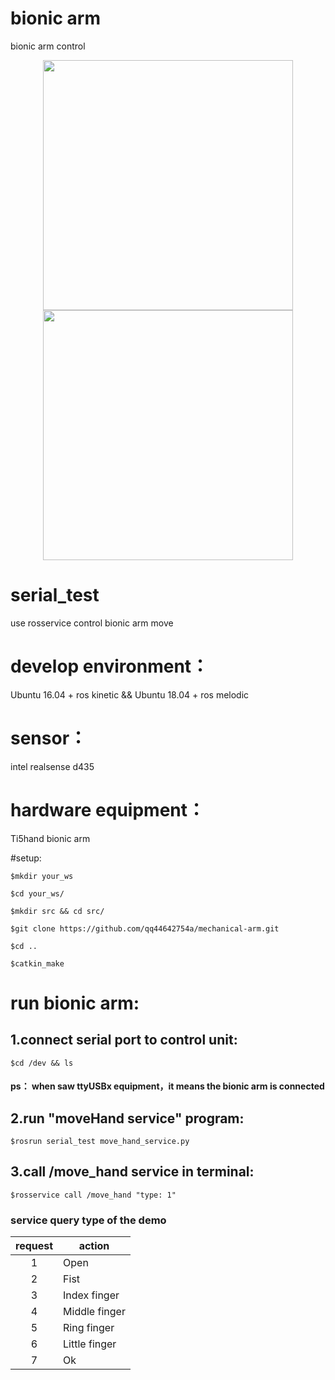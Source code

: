 # bionic arm
bionic arm control

<p align="center">
<img src="https://github.com/qq44642754a/mechanical-arm/blob/master/serial_test/media/run_service.png" width="400">
<img src="https://github.com/qq44642754a/mechanical-arm/blob/master/serial_test/media/service_call.png" width="400">

# serial_test
use rosservice  control bionic arm move

# develop environment：
Ubuntu 16.04 + ros kinetic &&  Ubuntu 18.04 + ros melodic

# sensor：

intel realsense d435

# hardware equipment：

Ti5hand bionic arm
  
#setup:
```
$mkdir your_ws
     
$cd your_ws/
     
$mkdir src && cd src/
     
$git clone https://github.com/qq44642754a/mechanical-arm.git
     
$cd ..
     
$catkin_make
```


# run bionic arm:

## 1.connect serial port to control unit:
```
$cd /dev && ls
```
#### ps： when saw ttyUSBx equipment，it means the bionic arm is connected
## 2.run "moveHand service" program:
```
$rosrun serial_test move_hand_service.py
```

## 3.call /move_hand service in terminal:
```
$rosservice call /move_hand "type: 1"
```

### service query type of the demo

|request| action|
|:----:| -------------|
|1 | Open|
|2 | Fist|
|3 | Index finger|
|4| Middle finger|
|5| Ring finger|
|6| Little finger|
|7| Ok|


